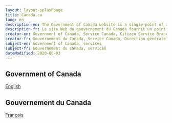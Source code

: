 ```yaml
---
layout: layout-splashpage
title: Canada.ca
lang: en
description-en: The Government of Canada website is a single point of access to all programs, services, departments, ministries and organizations of the Government of Canada.
description-fr: Le site Web du gouvernement du Canada fournit un point d'accès complet à tous les programmes, services, départements, ministères et organismes du gouvernement du Canada.
creator-en: Government of Canada, Service Canada, Citizen Service Branch, Integrated Channel Management, Web Strategies and Product Management
creator-fr: Gouvernement du Canada, Service Canada, Direction générale de service aux citoyens, Gestion intégrée des modes de service, Gestion des stratégies et produits Web
subject-en: Government of Canada, services
subject-fr: Gouvernement du Canada, services
dateModified: 2020-06-03
---
```

<section class="col-xs-6 text-right">
  <h2 class="wb-inv">Government of Canada</h2>
  <p><a href="./index-en.html" class="btn btn-primary">English</a></p>
</section>
<section class="col-xs-6" lang="fr">
  <h2 class="wb-inv">Gouvernement du Canada</h2>
  <p><a href="./index-fr.html" class="btn btn-primary">Français</a></p>
</section>
